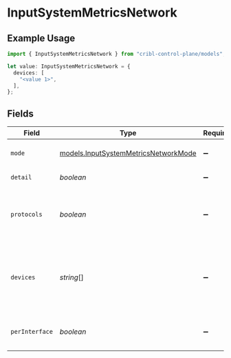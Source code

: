 # InputSystemMetricsNetwork

## Example Usage

```typescript
import { InputSystemMetricsNetwork } from "cribl-control-plane/models";

let value: InputSystemMetricsNetwork = {
  devices: [
    "<value 1>",
  ],
};
```

## Fields

| Field                                                                                                          | Type                                                                                                           | Required                                                                                                       | Description                                                                                                    |
| -------------------------------------------------------------------------------------------------------------- | -------------------------------------------------------------------------------------------------------------- | -------------------------------------------------------------------------------------------------------------- | -------------------------------------------------------------------------------------------------------------- |
| `mode`                                                                                                         | [models.InputSystemMetricsNetworkMode](../models/inputsystemmetricsnetworkmode.md)                             | :heavy_minus_sign:                                                                                             | Select the level of detail for network metrics                                                                 |
| `detail`                                                                                                       | *boolean*                                                                                                      | :heavy_minus_sign:                                                                                             | Generate full network metrics                                                                                  |
| `protocols`                                                                                                    | *boolean*                                                                                                      | :heavy_minus_sign:                                                                                             | Generate protocol metrics for ICMP, ICMPMsg, IP, TCP, UDP and UDPLite                                          |
| `devices`                                                                                                      | *string*[]                                                                                                     | :heavy_minus_sign:                                                                                             | Network interfaces to include/exclude. Examples: eth0, !lo. All interfaces are included if this list is empty. |
| `perInterface`                                                                                                 | *boolean*                                                                                                      | :heavy_minus_sign:                                                                                             | Generate separate metrics for each interface                                                                   |